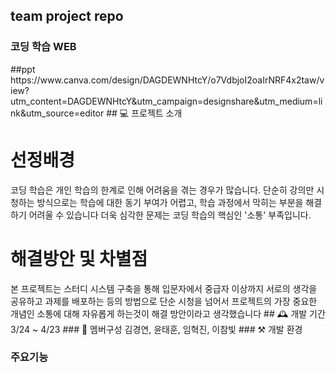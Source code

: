 ## team project repo
<h3>코딩 학습 WEB</h3>
##ppt
https://www.canva.com/design/DAGDEWNHtcY/o7VdbjoI2oaIrNRF4x2taw/view?utm_content=DAGDEWNHtcY&utm_campaign=designshare&utm_medium=link&utm_source=editor
## 💻 프로젝트 소개
<h1>선정배경</h1>
코딩 학습은 개인 학습의 한계로 인해 어려움을 겪는 경우가 많습니다.
단순히 강의만 시청하는 방식으로는 학습에 대한 동기 부여가 어렵고, 
학습 과정에서 막히는 부분을 해결하기 어려울 수 있습니다
더욱 심각한 문제는 코딩 학습의 핵심인 '소통' 부족입니다.
<h1>해결방안 및 차별점</h1>
본 프로젝트는 스터디 시스템 구축을 통해 입문자에서 중급자 이상까지
서로의 생각을 공유하고 과제를 배포하는 등의 방법으로
단순 시청을 넘어서 프로젝트의 가장 중요한 개념인 소통에 대해
자유롭게 하는것이 해결 방안이라고 생각했습니다
## 🕰️ 개발 기간
3/24 ~ 4/23
### 🕺 멤버구성
김경연, 윤태훈, 임혁진, 이참빛
### ⚒️ 개발 환경

### 주요기능
